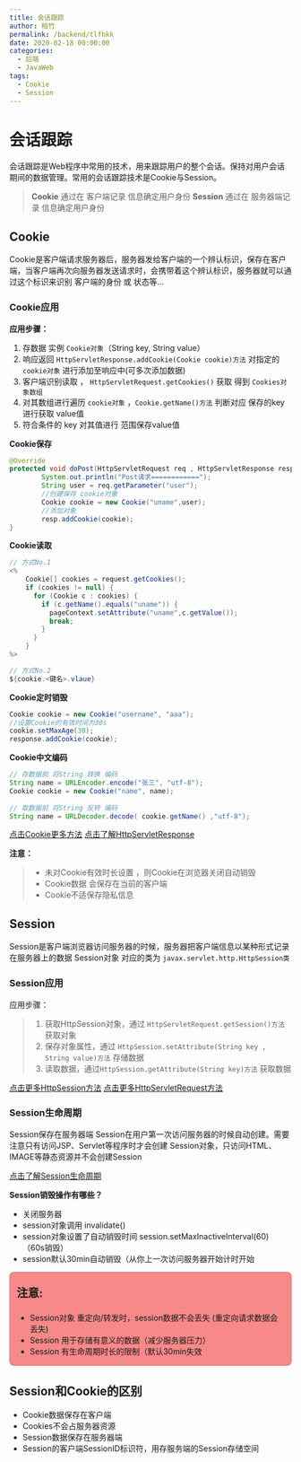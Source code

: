 ```yaml
---
title: 会话跟踪
author: 柏竹
permalink: /backend/tlfhkk
date: 2020-02-18 00:00:00
categories: 
  - 后端
  - JavaWeb
tags: 
  - Cookie
  - Session
---
```

# 会话跟踪

会话跟踪是Web程序中常用的技术，用来跟踪用户的整个会话。保持对用户会话期间的数据管理。常用的会话跟踪技术是Cookie与Session。 

> **Cookie** 通过在 客户端记录 信息确定用户身份
> **Session** 通过在 服务器端记录 信息确定用户身份

## Cookie

Cookie是客户端请求服务器后，服务器发给客户端的⼀个辨认标识，保存在客户端，当客户端再次向服务器发送请求时，会携带着这个辨认标识，服务器就可以通过这个标识来识别 客户端的身份 或 状态等...

### Cookie应用

**应用步骤：**

1. 存数据 实例 `Cookie对象`（String key, String value）
2. 响应返回 `HttpServletResponse.addCookie(Cookie cookie)方法`  对指定的 `cookie对象`  进行添加至响应中(可多次添加数据)
3. 客户端识别读取 ， `HttpServletRequest.getCookies()` 获取 得到 `Cookies对象数组` 
4. 对其数组进行遍历 `cookie对象` ，`Cookie.getName()方法` 判断对应 保存的key 进行获取 value值
5. 符合条件的 key 对其值进行 范围保存value值

**Cookie保存**

```java
@Override
protected void doPost(HttpServletRequest req , HttpServletResponse resp) throws ServletException, IOException {
        System.out.println("Post请求============");
        String user = req.getParameter("user");
        //创建保存 cookie对象
        Cookie cookie = new Cookie("uname",user);
        //添加对象
        resp.addCookie(cookie);
}
```

**Cookie读取**

```java
// 方式No.1
<%
    Cookie[] cookies = request.getCookies();
    if (cookies != null) {
      for (Cookie c : cookies) {
        if (c.getName().equals("uname")) {
          pageContext.setAttribute("uname",c.getValue());
          break;
        }
      }
    }
%>

// 方式No.2
${cookie.<键名>.vlaue}
```

**Cookie定时销毁** 

```java
Cookie cookie = new Cookie("username", "aaa");
//设置Cookie的有效时间为30s
cookie.setMaxAge(30);
response.addCookie(cookie); 
```

**Cookie中文编码**

```java
// 存数据前 将String 转换 编码
String name = URLEncoder.encode("张三", "utf-8");
Cookie cookie = new Cookie("name", name);
    
// 取数据前 将String 反转 编码
String name = URLDecoder.decode( cookie.getName() ,"utf-8");
```

[点击Cookie更多方法](http://tomcat.apache.org/tomcat-5.5-doc/servletapi/javax/servlet/http/Cookie.html) 
[点击了解HttpServletResponse](http://tomcat.apache.org/tomcat-5.5-doc/servletapi/javax/servlet/http/HttpServletResponse.html) 

**注意：**

> - 未对Cookie有效时长设置 ，则Cookie在浏览器关闭自动销毁
> - Cookie数据 会保存在当前的客户端
> - Cookie不适保存隐私信息

## Session

Session是客户端浏览器访问服务器的时候，服务器把客户端信息以某种形式记录在服务器上的数据
Session对象 对应的类为 `javax.servlet.http.HttpSession类`

### Session应用

应用步骤：

> 1. 获取HttpSession对象，通过 `HttpServletRequest.getSession()方法` 获取对象
> 2. 保存对象属性，通过 `HttpSession.setAttribute(String key , String value)方法` 存储数据
> 3.  读取数据，通过`HttpSession.getAttribute(String key)方法` 获取数据

[点击更多HttpSession方法](http://tomcat.apache.org/tomcat-5.5-doc/servletapi/javax/servlet/http/HttpSession.html) 
[点击更多HttpServletRequest方法](http://tomcat.apache.org/tomcat-5.5-doc/servletapi/javax/servlet/http/HttpServletRequest.html) 

### Session生命周期

Session保存在服务器端
Session在用户第⼀次访问服务器的时候自动创建。需要注意只有访问JSP、Servlet等程序时才会创建 Session对象，只访问HTML、IMAGE等静态资源并不会创建Session

[点击了解Session生命周期](https://blog.csdn.net/weixin_45963193/article/details/115662730#t4) 

**Session销毁操作有哪些？** 

- 关闭服务器
- session对象调用 invalidate()
- session对象设置了自动销毁时间 session.setMaxInactiveInterval(60) （60s销毁）
- session默认30min自动销毁（从你上一次访问服务器开始计时开始

<div style="background:rgba(245, 108, 108,0.8);border:1px solid rgba(1, 1, 1,0.2);border-radius:8px;padding:1px 12px;"><p style="font-size:20px"><b>注意: </b></p>
    <ul>
        <li>Session对象 重定向/转发时，session数据不会丢失 (重定向请求数据会丢失)</li>
        <li>Session 用于存储有意义的数据（减少服务器压力）</li>
        <li>Session 有生命周期时长的限制（默认30min失效</li>
    </ul>
</div>

## Session和Cookie的区别

- Cookie数据保存在客户端
- Cookies不会占服务器资源
- Session数据保存在服务器端
- Session的客户端SessionID标识符，用存服务端的Session存储空间